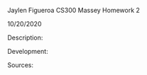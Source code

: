 Jaylen Figueroa
CS300 Massey
Homework 2

10/20/2020



Description:







Development:






Sources:



